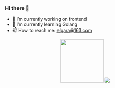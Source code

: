 ### Hi there 👋

- 🔭 I’m currently working on frontend
- 🌱 I’m currently learning Golang
- 📫 How to reach me: elgara@163.com

<div align="center">
<img height="137px" src="https://github-readme-stats.vercel.app/api?username=Elgar17&hide_title=true&hide_border=true&show_icons=trueline_height=21&text_color=000&icon_color=000&bg_color=0,ea6161,ffc64d,fffc4d,52fa5a&theme=graywhite" />
<img src="https://github-readme-stats.vercel.app/api/top-langs/?username=Elgar17&hide_title=true&hide_border=true&layout=compact&langs_count=6&text_color=000&icon_color=fff&bg_color=0,52fa5a,4dfcff,c64dff&theme=graywhite" />
</div>
